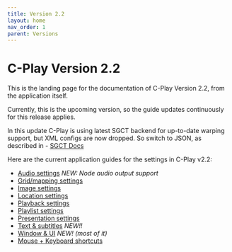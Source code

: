 ```yaml
---
title: Version 2.2
layout: home
nav_order: 1
parent: Versions
---
```


# C-Play Version 2.2 

This is the landing page for the documentation of C-Play Version 2.2, from the application itself.

Currently, this is the upcoming version, so the guide updates continuously for this release applies.

In this update C-Play is using latest SGCT backend for up-to-date warping support, but XML configs are now dropped. So switch to JSON, as described in - [SGCT Docs](https://sgct.github.io)

Here are the current application guides for the settings in C-Play v2.2:

 - [Audio settings](../guides/settings/audio) *NEW: Node audio output support*
 - [Grid/mapping settings](../guides/settings/grid)
 - [Image settings](../guides/settings/image)
 - [Location settings](../guides/settings/location)
 - [Playback settings](../guides/settings/playback)
 - [Playlist settings](../guides/settings/playlist)
 - [Presentation settings](../guides/settings/presentation)
 - [Text & subtitles](../guides/settings/subtitles) *NEW!!*
 - [Window & UI](../guides/settings/window_and_ui) *NEW! (most of it)*
 - [Mouse + Keyboard shortcuts](../guides/settings/shortcuts_mouse_keys)